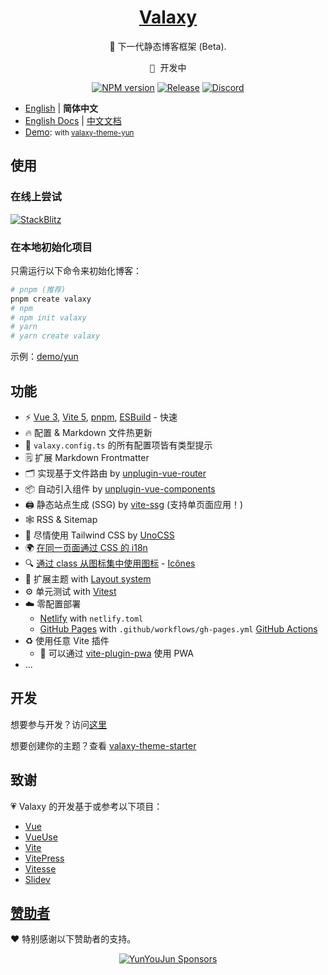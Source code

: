 <h1 align="center">
<a href="https://valaxy.site">Valaxy</a>
</h1>

<p align="center">
🌌 下一代静态博客框架 (Beta).
</p>

<pre align="center">
🧪 开发中
</pre>

<p align="center">
<a href="https://www.npmjs.com/package/valaxy" rel="nofollow"><img src="https://img.shields.io/npm/v/valaxy?color=0078E7" alt="NPM version"></a>
<a href="https://github.com/YunYouJun/valaxy/actions/workflows/release.yml"><img src="https://github.com/YunYouJun/valaxy/actions/workflows/release.yml/badge.svg" alt="Release"></a>
<a href="https://discord.gg/nd3mPkU5j8" target="_blank">
<img alt="Discord" src="https://img.shields.io/discord/752821465891733574?color=%234960ea&logo=discord">
</a>
</p>

- [English](./README.md) | **简体中文**
- [English Docs](https://valaxy.site/?lang=en) | [中文文档](https://valaxy.site/?lang=zh-CN)
- [Demo](https://yun.valaxy.site): <small>with [valaxy-theme-yun](./packages/valaxy-theme-yun/)</small>

## 使用

### 在线上尝试

[![StackBlitz](https://developer.stackblitz.com/img/open_in_stackblitz.svg)](https://stackblitz.com/edit/valaxy)

### 在本地初始化项目

只需运行以下命令来初始化博客：

```bash
# pnpm (推荐)
pnpm create valaxy
# npm
# npm init valaxy
# yarn
# yarn create valaxy
```

示例：[demo/yun](./demo/yun/)

## 功能

- ⚡️ [Vue 3](https://github.com/vuejs/vue-next), [Vite 5](https://github.com/vitejs/vite), [pnpm](https://pnpm.js.org/), [ESBuild](https://github.com/evanw/esbuild) - 快速
- 🔥 配置 & Markdown 文件热更新
- 🔧 `valaxy.config.ts` 的所有配置项皆有类型提示
- 🗒 扩展 Markdown Frontmatter
- 🗂 实现基于文件路由 by [unplugin-vue-router](https://github.com/posva/unplugin-vue-router)
- 📦 自动引入组件 by [unplugin-vue-components](https://github.com/antfu/unplugin-vue-components)
- 🖨 静态站点生成 (SSG) by [vite-ssg](https://github.com/antfu/vite-ssg) (支持单页面应用！)
- 🕸 RSS & Sitemap
- 🎨 尽情使用 Tailwind CSS by [UnoCSS](https://github.com/antfu/unocss)
- 🌍 [在同一页面通过 CSS 的 i18n](https://valaxy.site/guide/i18n)
- 🔍 [通过 class 从图标集中使用图标](https://github.com/antfu/unocss/tree/main/packages/preset-icons) - [Icônes](https://icones.netlify.app/)
- 👔 扩展主题 with [Layout system](https://github.com/JohnCampionJr/vite-plugin-vue-layouts)
- ⚙️ 单元测试 with [Vitest](https://github.com/vitest-dev/vitest)
- ☁️ 零配置部署
  - [Netlify](https://www.netlify.com/) with `netlify.toml`
  - [GitHub Pages](https://pages.github.com/) with `.github/workflows/gh-pages.yml` [GitHub Actions](https://github.com/features/actions)
- ♻️ 使用任意 Vite 插件
  - 📲 可以通过 [vite-plugin-pwa](https://github.com/antfu/vite-plugin-pwa) 使用 PWA
- ...

## 开发

想要参与开发？访问[这里](https://valaxy.site/dev)

想要创建你的主题？查看 [valaxy-theme-starter](https://github.com/YunYouJun/valaxy-theme-starter)

## 致谢

💗 Valaxy 的开发基于或参考以下项目：

- [Vue](https://github.com/vuejs/core)
- [VueUse](https://github.com/vueuse/vueuse)
- [Vite](https://github.com/vitejs/vite)
- [VitePress](https://github.com/vuejs/vitepress)
- [Vitesse](https://github.com/antfu/vitesse)
- [Slidev](https://github.com/slidevjs/slidev)

## [赞助者](https://sponsors.yunyoujun.cn)

❤️ 特别感谢以下赞助者的支持。

<p align="center">
  <a href="https://sponsors.yunyoujun.cn">
    <img src='https://fastly.jsdelivr.net/gh/YunYouJun/sponsors/public/sponsors.svg' alt="YunYouJun Sponsors"/>
  </a>
</p>
